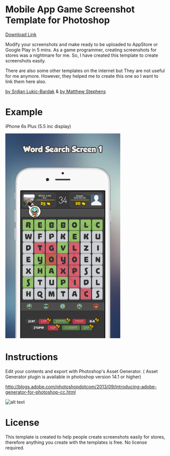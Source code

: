 # Mobile App Game Screenshot Template for Photoshop

[Download Link](soon)

Modify your screenshots and make ready to be uploaded to AppStore or Google Play in 5 mins. As a game programmer, creating screenshots for stores was a nightmare for me. So, I have created this template to create screenshots easily.

There are also some other templates on the internet but They are not useful for me anymore. However, they helped me to create this one so I want to link them here also.

[by Srdjan Lukic-Bardak](https://dribbble.com/shots/1785333-AppStore-Screenshot-Template-PSD)
&
[by Matthew Stephens](https://dribbble.com/shots/2153799-App-Store-Screenshots-Template-PSD-CC-2015)

# Example
iPhone 6s Plus (5.5 inc display)

<img src="https://github.com/mertkurum/Mobile-App-Game-Screenshot-Template/blob/master/Example/iphone6plus-screen1.jpg?raw=true" width="360">

# Instructions
Edit your contents and export with Photoshop's Asset Generator. ( Asset Generator plugin is available in photoshop version 14.1 or higher)

http://blogs.adobe.com/photoshopdotcom/2013/09/introducing-adobe-generator-for-photoshop-cc.html


![alt text](https://image.ibb.co/f9fgRa/dest.png)


# License
This template is created to help people create screenshots easily for stores, therefore anything you create with the templates is free. No license required.
